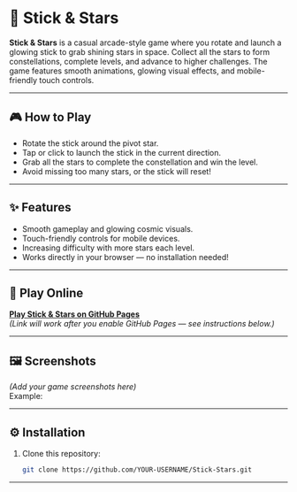 # 🌟 Stick & Stars

**Stick & Stars** is a casual arcade-style game where you rotate and launch a glowing stick to grab shining stars in space. Collect all the stars to form constellations, complete levels, and advance to higher challenges. The game features smooth animations, glowing visual effects, and mobile-friendly touch controls.

---

## 🎮 **How to Play**
- Rotate the stick around the pivot star.
- Tap or click to launch the stick in the current direction.
- Grab all the stars to complete the constellation and win the level.
- Avoid missing too many stars, or the stick will reset!

---

## ✨ **Features**
- Smooth gameplay and glowing cosmic visuals.
- Touch-friendly controls for mobile devices.
- Increasing difficulty with more stars each level.
- Works directly in your browser — no installation needed!

---

## 🚀 **Play Online**
[**Play Stick & Stars on GitHub Pages**](https://nileshbirla12.github.io/Stick-Stars/)  
*(Link will work after you enable GitHub Pages — see instructions below.)*

---

## 🖼️ **Screenshots**
*(Add your game screenshots here)*  
Example:

---

## ⚙️ **Installation**
1. Clone this repository:
   ```bash
   git clone https://github.com/YOUR-USERNAME/Stick-Stars.git

---
